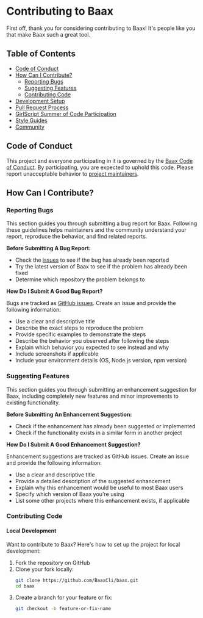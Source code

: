 # Contributing to Baax

First off, thank you for considering contributing to Baax! It's people like you that make Baax such a great tool.

## Table of Contents
- [Code of Conduct](#code-of-conduct)
- [How Can I Contribute?](#how-can-i-contribute)
  - [Reporting Bugs](#reporting-bugs)
  - [Suggesting Features](#suggesting-features)
  - [Contributing Code](#contributing-code)
- [Development Setup](#development-setup)
- [Pull Request Process](#pull-request-process)
- [GirlScript Summer of Code Participation](#girlscript-summer-of-code-participation)
- [Style Guides](#style-guides)
- [Community](#community)

## Code of Conduct

This project and everyone participating in it is governed by the [Baax Code of Conduct](CODE_OF_CONDUCT.md). By participating, you are expected to uphold this code. Please report unacceptable behavior to [project maintainers](mailto:neelamnagaraj99@gmail.com).

## How Can I Contribute?

### Reporting Bugs

This section guides you through submitting a bug report for Baax. Following these guidelines helps maintainers and the community understand your report, reproduce the behavior, and find related reports.

**Before Submitting A Bug Report:**
- Check the [issues](https://github.com/neelamnagarajgithub/baax/issues) to see if the bug has already been reported
- Try the latest version of Baax to see if the problem has already been fixed
- Determine which repository the problem belongs to

**How Do I Submit A Good Bug Report?**

Bugs are tracked as [GitHub issues](https://github.com/neelamnagarajgithub/baax/issues). Create an issue and provide the following information:

- Use a clear and descriptive title
- Describe the exact steps to reproduce the problem
- Provide specific examples to demonstrate the steps
- Describe the behavior you observed after following the steps
- Explain which behavior you expected to see instead and why
- Include screenshots if applicable
- Include your environment details (OS, Node.js version, npm version)

### Suggesting Features

This section guides you through submitting an enhancement suggestion for Baax, including completely new features and minor improvements to existing functionality.

**Before Submitting An Enhancement Suggestion:**
- Check if the enhancement has already been suggested or implemented
- Check if the functionality exists in a similar form in another project

**How Do I Submit A Good Enhancement Suggestion?**

Enhancement suggestions are tracked as GitHub issues. Create an issue and provide the following information:

- Use a clear and descriptive title
- Provide a detailed description of the suggested enhancement
- Explain why this enhancement would be useful to most Baax users
- Specify which version of Baax you're using
- List some other projects where this enhancement exists, if applicable

### Contributing Code

#### Local Development

Want to contribute to Baax? Here's how to set up the project for local development:

1. Fork the repository on GitHub
2. Clone your fork locally:
   ```bash
   git clone https://github.com/BaaxCli/baax.git
   cd baax
   ```
3. Create a branch for your feature or fix:
   ```bash
   git checkout -b feature-or-fix-name